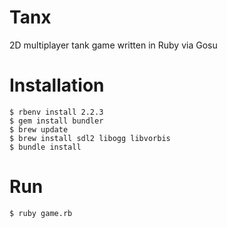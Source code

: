 # Tanx
2D multiplayer tank game written in Ruby via Gosu

# Installation
````
$ rbenv install 2.2.3
$ gem install bundler
$ brew update
$ brew install sdl2 libogg libvorbis
$ bundle install
````

# Run
````
$ ruby game.rb
````

